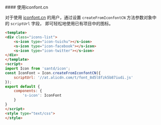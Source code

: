 <text lang="cn">
#### 使用iconfont.cn

对于使用 [iconfont.cn](http://www.iconfont.cn) 的用户，通过设置 `createFromIconfontCN` 方法参数对象中的 `scriptUrl` 字段， 即可轻松地使用已有项目中的图标。
</text>

```html
<template>
<div class="icons-list">
    <s-icon type="icon-tuichu"></s-icon>
    <s-icon type="icon-facebook"></s-icon>
    <s-icon type="icon-twitter"></s-icon>
</div>
</template>
<script>
import Icon from 'santd/icon';
const IconFont = Icon.createFromIconfontCN({
    scriptUrl: '//at.alicdn.com/t/font_8d5l8fzk5b87iudi.js'
});
export default {
    components: {
        's-icon': IconFont
    }
}
</script>
<style type="text/css">
</style>
```
